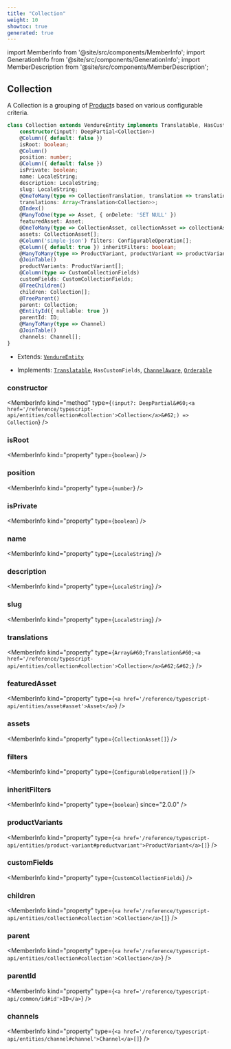 ```yaml
---
title: "Collection"
weight: 10
showtoc: true
generated: true
---
```

<!-- This file was generated from the Vendure source. Do not modify. Instead, re-run the "docs:build" script -->
import MemberInfo from '@site/src/components/MemberInfo';
import GenerationInfo from '@site/src/components/GenerationInfo';
import MemberDescription from '@site/src/components/MemberDescription';


## Collection

<GenerationInfo sourceFile="packages/core/src/entity/collection/collection.entity.ts" sourceLine="35" packageName="@vendure/core" />

A Collection is a grouping of <a href='/reference/typescript-api/entities/product#product'>Product</a>s based on various configurable criteria.

```ts title="Signature"
class Collection extends VendureEntity implements Translatable, HasCustomFields, ChannelAware, Orderable {
    constructor(input?: DeepPartial<Collection>)
    @Column({ default: false })
    isRoot: boolean;
    @Column()
    position: number;
    @Column({ default: false })
    isPrivate: boolean;
    name: LocaleString;
    description: LocaleString;
    slug: LocaleString;
    @OneToMany(type => CollectionTranslation, translation => translation.base, { eager: true })
    translations: Array<Translation<Collection>>;
    @Index()
    @ManyToOne(type => Asset, { onDelete: 'SET NULL' })
    featuredAsset: Asset;
    @OneToMany(type => CollectionAsset, collectionAsset => collectionAsset.collection)
    assets: CollectionAsset[];
    @Column('simple-json') filters: ConfigurableOperation[];
    @Column({ default: true }) inheritFilters: boolean;
    @ManyToMany(type => ProductVariant, productVariant => productVariant.collections)
    @JoinTable()
    productVariants: ProductVariant[];
    @Column(type => CustomCollectionFields)
    customFields: CustomCollectionFields;
    @TreeChildren()
    children: Collection[];
    @TreeParent()
    parent: Collection;
    @EntityId({ nullable: true })
    parentId: ID;
    @ManyToMany(type => Channel)
    @JoinTable()
    channels: Channel[];
}
```
* Extends: <code><a href='/reference/typescript-api/entities/vendure-entity#vendureentity'>VendureEntity</a></code>


* Implements: <code><a href='/reference/typescript-api/entities/interfaces#translatable'>Translatable</a></code>, <code>HasCustomFields</code>, <code><a href='/reference/typescript-api/entities/interfaces#channelaware'>ChannelAware</a></code>, <code><a href='/reference/typescript-api/entities/interfaces#orderable'>Orderable</a></code>



<div className="members-wrapper">

### constructor

<MemberInfo kind="method" type={`(input?: DeepPartial&#60;<a href='/reference/typescript-api/entities/collection#collection'>Collection</a>&#62;) => Collection`}   />


### isRoot

<MemberInfo kind="property" type={`boolean`}   />


### position

<MemberInfo kind="property" type={`number`}   />


### isPrivate

<MemberInfo kind="property" type={`boolean`}   />


### name

<MemberInfo kind="property" type={`LocaleString`}   />


### description

<MemberInfo kind="property" type={`LocaleString`}   />


### slug

<MemberInfo kind="property" type={`LocaleString`}   />


### translations

<MemberInfo kind="property" type={`Array&#60;Translation&#60;<a href='/reference/typescript-api/entities/collection#collection'>Collection</a>&#62;&#62;`}   />


### featuredAsset

<MemberInfo kind="property" type={`<a href='/reference/typescript-api/entities/asset#asset'>Asset</a>`}   />


### assets

<MemberInfo kind="property" type={`CollectionAsset[]`}   />


### filters

<MemberInfo kind="property" type={`ConfigurableOperation[]`}   />


### inheritFilters

<MemberInfo kind="property" type={`boolean`}  since="2.0.0"  />


### productVariants

<MemberInfo kind="property" type={`<a href='/reference/typescript-api/entities/product-variant#productvariant'>ProductVariant</a>[]`}   />


### customFields

<MemberInfo kind="property" type={`CustomCollectionFields`}   />


### children

<MemberInfo kind="property" type={`<a href='/reference/typescript-api/entities/collection#collection'>Collection</a>[]`}   />


### parent

<MemberInfo kind="property" type={`<a href='/reference/typescript-api/entities/collection#collection'>Collection</a>`}   />


### parentId

<MemberInfo kind="property" type={`<a href='/reference/typescript-api/common/id#id'>ID</a>`}   />


### channels

<MemberInfo kind="property" type={`<a href='/reference/typescript-api/entities/channel#channel'>Channel</a>[]`}   />




</div>
